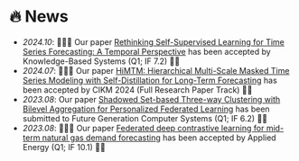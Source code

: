 # 🔥 News
- *2024.10*: 🎉🎉🎉 Our paper [Rethinking Self-Supervised Learning for Time Series Forecasting: A Temporal Perspective](https://papers.ssrn.com/sol3/papers.cfm?abstract_id=4893607) has been accepted by Knowledge-Based Systems (Q1; IF 7.2) 🎊🥳
- *2024.07*: 🎉🎉🎉 Our paper [HiMTM: Hierarchical Multi-Scale Masked Time Series Modeling with Self-Distillation for Long-Term Forecasting](https://arxiv.org/abs/2401.05012) has been accepted by CIKM 2024 (Full Research Paper Track) 🎊🥳
- *2023.08*: Our paper [Shadowed Set-based Three-way Clustering with Bilevel Aggregation for Personalized Federated Learning]((https://scholar.google.com/citations?user=UFzTZJgAAAAJ&hl=zh-CN)) has been submitted to Future Generation Computer Systems (Q1; IF 6.2) 🎊🥳
- *2023.08*: 🎉🎉🎉 Our paper [Federated deep contrastive learning for mid-term natural gas demand forecasting](https://www.sciencedirect.com/science/article/abs/pii/S030626192300867X) has been accepted by Applied Energy (Q1; IF 10.1) 🎊🥳
